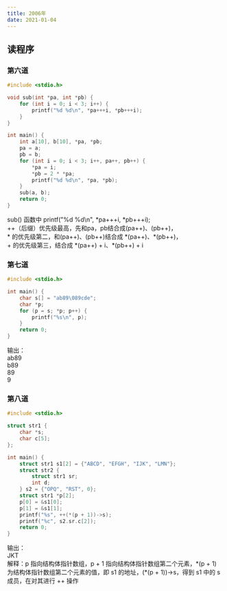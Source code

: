 ```yaml
---
title: 2006年
date: 2021-01-04
---
```

## 读程序
### 第六道
```c
#include <stdio.h>

void sub(int *pa, int *pb) {
    for (int i = 0; i < 3; i++) {
        printf("%d %d\n", *pa+++i, *pb+++i);
    }
}

int main() {
    int a[10], b[10], *pa, *pb;
    pa = a;
    pb = b;
    for (int i = 0; i < 3; i++, pa++, pb++) {
        *pa = i;
        *pb = 2 * *pa;
        printf("%d %d\n", *pa, *pb);
    }
    sub(a, b);
    return 0;
}
```
sub() 函数中
printf("%d %d\n", *pa+++i, *pb+++i);<br/>
++（后缀）优先级最高，先和pa，pb结合成(pa++)、(pb++)，<br/>
\* 的优先级第二，和(pa++)、(pb++)结合成 \*(pa++)、\*(pb++)，<br/>
\+ 的优先级第三，结合成 \*(pa++) + i、\*(pb++) + i

### 第七道
```c
#include <stdio.h>

int main() {
    char s[] = "ab89\089cde";
    char *p;
    for (p = s; *p; p++) {
        printf("%s\n", p);
    }
    return 0;
}
```
输出：<br/>
ab89<br/>
b89<br/>
89<br/>
9

### 第八道
```c
#include <stdio.h>

struct str1 {
    char *s;
    char c[5];
};

int main() {
    struct str1 s1[2] = {"ABCD", "EFGH", "IJK", "LMN"};
    struct str2 {
        struct str1 sr;
        int d;
    } s2 = {"OPQ", "RST", 0};
    struct str1 *p[2];
    p[0] = &s1[0];
    p[1] = &s1[1];
    printf("%s", ++(*(p + 1))->s);
    printf("%c", s2.sr.c[2]);
    return 0;
}
```
输出：<br/>
JKT<br/>
解释：p 指向结构体指针数组，p + 1 指向结构体指针数组第二个元素，*(p + 1) 为结构体指针数组第二个元素的值，即 s1 的地址，(\*(p + 1))->s，得到 s1 中的 s 成员，在对其进行 ++ 操作
